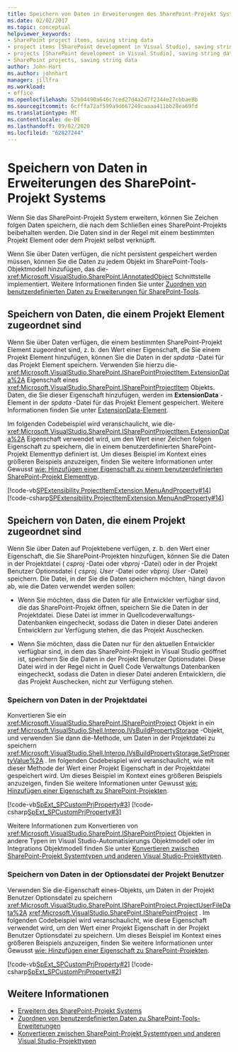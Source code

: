 ```yaml
---
title: Speichern von Daten in Erweiterungen des SharePoint-Projekt Systems | Microsoft-Dokumentation
ms.date: 02/02/2017
ms.topic: conceptual
helpviewer_keywords:
- SharePoint project items, saving string data
- project items [SharePoint development in Visual Studio], saving string data
- projects [SharePoint development in Visual Studio], saving string data
- SharePoint projects, saving string data
author: John-Hart
ms.author: johnhart
manager: jillfra
ms.workload:
- office
ms.openlocfilehash: 52b04490a646c7ced27d4a2d7f2344e27cbbae8b
ms.sourcegitcommit: 6cfffa72af599a9d667249caaaa411bb28ea69fd
ms.translationtype: MT
ms.contentlocale: de-DE
ms.lasthandoff: 09/02/2020
ms.locfileid: "62827244"
---
```

# <a name="save-data-in-extensions-of-the-sharepoint-project-system"></a>Speichern von Daten in Erweiterungen des SharePoint-Projekt Systems
  Wenn Sie das SharePoint-Projekt System erweitern, können Sie Zeichen folgen Daten speichern, die nach dem Schließen eines SharePoint-Projekts beibehalten werden. Die Daten sind in der Regel mit einem bestimmten Projekt Element oder dem Projekt selbst verknüpft.

 Wenn Sie über Daten verfügen, die nicht persistent gespeichert werden müssen, können Sie die Daten zu jedem Objekt im SharePoint-Tools-Objektmodell hinzufügen, das die- <xref:Microsoft.VisualStudio.SharePoint.IAnnotatedObject> Schnittstelle implementiert. Weitere Informationen finden Sie unter [Zuordnen von benutzerdefinierten Daten zu Erweiterungen für SharePoint-Tools](../sharepoint/associating-custom-data-with-sharepoint-tools-extensions.md).

## <a name="save-data-that-is-associated-with-a-project-item"></a>Speichern von Daten, die einem Projekt Element zugeordnet sind
 Wenn Sie über Daten verfügen, die einem bestimmten SharePoint-Projekt Element zugeordnet sind, z. b. den Wert einer Eigenschaft, die Sie einem Projekt Element hinzufügen, können Sie die Daten in der *spdata* -Datei für das Projekt Element speichern. Verwenden Sie hierzu die- <xref:Microsoft.VisualStudio.SharePoint.ISharePointProjectItem.ExtensionData%2A> Eigenschaft eines <xref:Microsoft.VisualStudio.SharePoint.ISharePointProjectItem> Objekts. Daten, die Sie dieser Eigenschaft hinzufügen, werden im **ExtensionData** -Element in der *spdata* -Datei für das Projekt Element gespeichert. Weitere Informationen finden Sie unter [ExtensionData-Element](../sharepoint/extensiondata-element.md).

 Im folgenden Codebeispiel wird veranschaulicht, wie die- <xref:Microsoft.VisualStudio.SharePoint.ISharePointProjectItem.ExtensionData%2A> Eigenschaft verwendet wird, um den Wert einer Zeichen folgen Eigenschaft zu speichern, die in einem benutzerdefinierten SharePoint-Projekt Elementtyp definiert ist. Um dieses Beispiel im Kontext eines größeren Beispiels anzuzeigen, finden Sie weitere Informationen unter Gewusst [wie: Hinzufügen einer Eigenschaft zu einem benutzerdefinierten SharePoint-Projekt Elementtyp](../sharepoint/how-to-add-a-property-to-a-custom-sharepoint-project-item-type.md).

 [!code-vb[SPExtensibility.ProjectItemExtension.MenuAndProperty#14](../sharepoint/codesnippet/VisualBasic/projectitemmenuandproperty/extension/projectitemtypeproperty.vb#14)]
 [!code-csharp[SPExtensibility.ProjectItemExtension.MenuAndProperty#14](../sharepoint/codesnippet/CSharp/projectitemmenuandproperty/extension/projectitemtypeproperty.cs#14)]

## <a name="save-data-that-is-associated-with-a-project"></a>Speichern von Daten, die einem Projekt zugeordnet sind
 Wenn Sie über Daten auf Projektebene verfügen, z. b. den Wert einer Eigenschaft, die Sie SharePoint-Projekten hinzufügen, können Sie die Daten in der Projektdatei ( *csproj* -Datei oder *vbproj* -Datei) oder in der Projekt Benutzer Optionsdatei ( *csproj. User* -Datei oder *vbproj. User* -Datei) speichern. Die Datei, in der Sie die Daten speichern möchten, hängt davon ab, wie die Daten verwendet werden sollen:

- Wenn Sie möchten, dass die Daten für alle Entwickler verfügbar sind, die das SharePoint-Projekt öffnen, speichern Sie die Daten in der Projektdatei. Diese Datei ist immer in Quellcodeverwaltungs-Datenbanken eingecheckt, sodass die Daten in dieser Datei anderen Entwicklern zur Verfügung stehen, die das Projekt Auschecken.

- Wenn Sie möchten, dass die Daten nur für den aktuellen Entwickler verfügbar sind, in dem das SharePoint-Projekt in Visual Studio geöffnet ist, speichern Sie die Daten in der Projekt Benutzer Optionsdatei. Diese Datei wird in der Regel nicht in Quell Code Verwaltungs Datenbanken eingecheckt, sodass die Daten in dieser Datei anderen Entwicklern, die das Projekt Auschecken, nicht zur Verfügung stehen.

### <a name="save-data-to-the-project-file"></a>Speichern von Daten in der Projektdatei
 Konvertieren Sie ein <xref:Microsoft.VisualStudio.SharePoint.ISharePointProject> Objekt in ein <xref:Microsoft.VisualStudio.Shell.Interop.IVsBuildPropertyStorage> -Objekt, und verwenden Sie dann die-Methode, um Daten in der Projektdatei zu speichern <xref:Microsoft.VisualStudio.Shell.Interop.IVsBuildPropertyStorage.SetPropertyValue%2A> . Im folgenden Codebeispiel wird veranschaulicht, wie mit dieser Methode der Wert einer Projekt Eigenschaft in der Projektdatei gespeichert wird. Um dieses Beispiel im Kontext eines größeren Beispiels anzuzeigen, finden Sie weitere Informationen unter Gewusst [wie: Hinzufügen einer Eigenschaft zu SharePoint-Projekten](../sharepoint/how-to-add-a-property-to-sharepoint-projects.md).

 [!code-vb[SpExt_SPCustomPrjProperty#3](../sharepoint/codesnippet/VisualBasic/customspproperty/customproperty.vb#3)]
 [!code-csharp[SpExt_SPCustomPrjProperty#3](../sharepoint/codesnippet/CSharp/customspproperty/customproperty.cs#3)]

 Weitere Informationen zum Konvertieren von <xref:Microsoft.VisualStudio.SharePoint.ISharePointProject> Objekten in andere Typen im Visual Studio-Automatisierungs Objektmodell oder im Integrations Objektmodell finden Sie unter [Konvertieren zwischen SharePoint-Projekt Systemtypen und anderen Visual Studio-Projekttypen](../sharepoint/converting-between-sharepoint-project-system-types-and-other-visual-studio-project-types.md).

### <a name="save-data-to-the-project-user-option-file"></a>Speichern von Daten in der Optionsdatei der Projekt Benutzer
 Verwenden Sie die-Eigenschaft eines-Objekts, um Daten in der Projekt Benutzer Optionsdatei zu speichern <xref:Microsoft.VisualStudio.SharePoint.ISharePointProject.ProjectUserFileData%2A> <xref:Microsoft.VisualStudio.SharePoint.ISharePointProject> . Im folgenden Codebeispiel wird veranschaulicht, wie diese Eigenschaft verwendet wird, um den Wert einer Projekt Eigenschaft in der Projekt Benutzer Optionsdatei zu speichern. Um dieses Beispiel im Kontext eines größeren Beispiels anzuzeigen, finden Sie weitere Informationen unter Gewusst [wie: Hinzufügen einer Eigenschaft zu SharePoint-Projekten](../sharepoint/how-to-add-a-property-to-sharepoint-projects.md).

 [!code-vb[SpExt_SPCustomPrjProperty#2](../sharepoint/codesnippet/VisualBasic/customspproperty/customproperty.vb#2)]
 [!code-csharp[SpExt_SPCustomPrjProperty#2](../sharepoint/codesnippet/CSharp/customspproperty/customproperty.cs#2)]

## <a name="see-also"></a>Weitere Informationen
- [Erweitern des SharePoint-Projekt Systems](../sharepoint/extending-the-sharepoint-project-system.md)
- [Zuordnen von benutzerdefinierten Daten zu SharePoint-Tools-Erweiterungen](../sharepoint/associating-custom-data-with-sharepoint-tools-extensions.md)
- [Konvertieren zwischen SharePoint-Projekt Systemtypen und anderen Visual Studio-Projekttypen](../sharepoint/converting-between-sharepoint-project-system-types-and-other-visual-studio-project-types.md)
